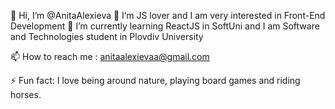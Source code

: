 👋 Hi, I’m @AnitaAlexieva
👀 I’m JS lover and I am very interested in Front-End Development
🌱 I’m currently learning ReactJS in SoftUni and I am Software and Technologies student in Plovdiv University

📫 How to reach me : anitaalexievaa@gmail.com

⚡ Fun fact: I love being around nature, playing board games and riding horses.

<!---
AnitaAlexieva/AnitaAlexieva is a ✨ special ✨ repository because its `README.md` (this file) appears on your GitHub profile.
You can click the Preview link to take a look at your changes.
--->
